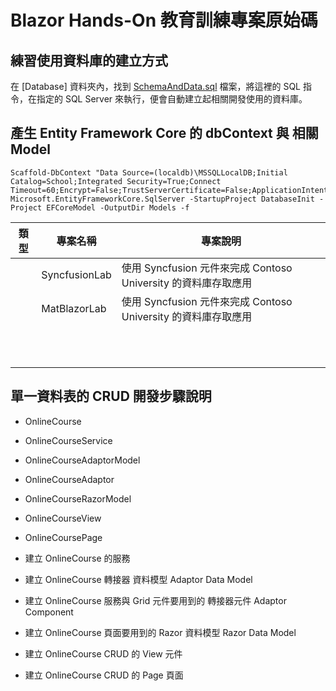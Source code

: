 # Blazor Hands-On 教育訓練專案原始碼

## 練習使用資料庫的建立方式

在 [Database] 資料夾內，找到 [SchemaAndData.sql](Database/SchemaAndData.sql) 檔案，將這裡的 SQL 指令，在指定的 SQL Server 來執行，便會自動建立起相關開發使用的資料庫。

## 產生 Entity Framework Core 的 dbContext 與 相關 Model

```
Scaffold-DbContext "Data Source=(localdb)\MSSQLLocalDB;Initial Catalog=School;Integrated Security=True;Connect Timeout=60;Encrypt=False;TrustServerCertificate=False;ApplicationIntent=ReadWrite;MultiSubnetFailover=False" Microsoft.EntityFrameworkCore.SqlServer -StartupProject DatabaseInit -Project EFCoreModel -OutputDir Models -f
```

|類型|專案名稱|專案說明|
|-|-|-|
||SyncfusionLab|使用 Syncfusion 元件來完成 Contoso University 的資料庫存取應用|
||MatBlazorLab|使用 Syncfusion 元件來完成 Contoso University 的資料庫存取應用|
||||
||||
||||
||||
||||
||||
||||
||||
||||
||||
||||

## 單一資料表的 CRUD 開發步驟說明

* OnlineCourse
* OnlineCourseService
* OnlineCourseAdaptorModel
* OnlineCourseAdaptor
* OnlineCourseRazorModel
* OnlineCourseView
* OnlineCoursePage

* 建立 OnlineCourse 的服務
* 建立 OnlineCourse 轉接器 資料模型 Adaptor Data Model
* 建立 OnlineCourse 服務與 Grid 元件要用到的 轉接器元件 Adaptor Component
* 建立 OnlineCourse 頁面要用到的 Razor 資料模型 Razor Data Model
* 建立 OnlineCourse CRUD 的 View 元件
* 建立 OnlineCourse CRUD 的 Page 頁面


